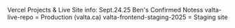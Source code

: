 
Vercel Projects & Live Site info:  Sept.24.25  Ben's Confirmed Notess
valta-live-repo = Production (valta.ca)
valta-frontend-staging-2025 = Staging site
